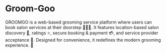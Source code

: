 # Groom-Goo
GROOMGO is a web-based grooming service platform where users can book salon services at their doorstep 💇‍♂️✨. It features location-based salon discovery 📍, ratings ⭐, secure booking &amp; payment 💳, and service provider acceptance 🚀. Designed for convenience, it redefines the modern grooming experience. 💼
